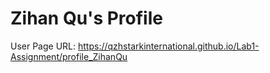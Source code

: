 # Zihan Qu's Profile

User Page URL: https://qzhstarkinternational.github.io/Lab1-Assignment/profile_ZihanQu




